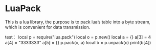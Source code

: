 # LuaPack
This is a lua library, the purpose is to pack lua’s table into a byte stream, which is convenient for data transmission.




test：
    local p = require("lua.pack")
    local o = p.new()
    local a = {}
    a[3] = 4
    a[4] = "3333333"
    a[5] = {}
    p.pack(o, a)
    local b = p.unpack(o)
    print(b[4])
